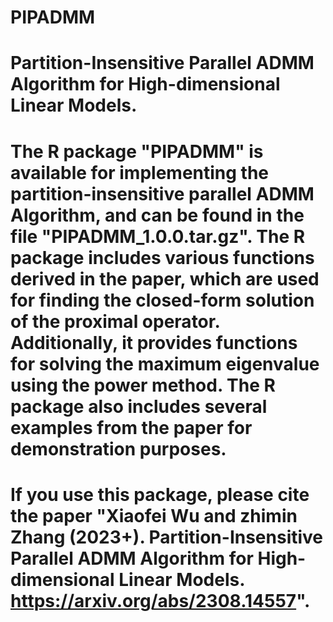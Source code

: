 # PIPADMM
# Partition-Insensitive Parallel  ADMM Algorithm  for High-dimensional  Linear Models.
# The R package "PIPADMM" is available for implementing the partition-insensitive parallel  ADMM Algorithm, and can be found in the file "PIPADMM_1.0.0.tar.gz". The R package includes various functions derived in the paper, which are used for finding the closed-form solution of the proximal operator. Additionally, it provides functions for solving the maximum eigenvalue using the power method. The R package also includes several examples from the paper for demonstration purposes.
# If you use this package, please cite the paper "Xiaofei Wu and zhimin Zhang (2023+). Partition-Insensitive Parallel  ADMM Algorithm  for High-dimensional  Linear Models. https://arxiv.org/abs/2308.14557".
